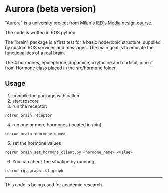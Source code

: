 # Aurora (beta version)

"Aurora" is a university project from Milan's IED's Media design course.

The code is written in ROS python

The "brain" package is a first test for a basic node/topic structure, supplied by custom ROS services and messages.
The main goal is to emulate the functionalities of a real brain.

The 4 hormones, epinephrine, dopamine, oxytocine and cortisol, inherit from Hormone class placed in the src/hormone folder.

## Usage

1. compile the package with catkin
2. start roscore
3. run the receptor:

`rosrun brain receptor`

4. run one or more hormones (located in /bin)

`rosrun brain <hormone_name>`

5. set the hormone values

`rosrun brain set_hormone_client.py <hormone_name> <value>`

6. You can check the situation by runnung:

`rosrun rqt_graph rqt_graph`

---

This code is being used for academic research


